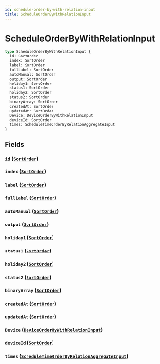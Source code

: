 ```yaml
---
id: schedule-order-by-with-relation-input
title: ScheduleOrderByWithRelationInput
---
```


 # ScheduleOrderByWithRelationInput





```graphql
type ScheduleOrderByWithRelationInput {
  id: SortOrder
  index: SortOrder
  label: SortOrder
  fullLabel: SortOrder
  autoManual: SortOrder
  output: SortOrder
  holiday1: SortOrder
  status1: SortOrder
  holiday2: SortOrder
  status2: SortOrder
  binaryArray: SortOrder
  createdAt: SortOrder
  updatedAt: SortOrder
  Device: DeviceOrderByWithRelationInput
  deviceId: SortOrder
  times: ScheduleTimeOrderByRelationAggregateInput
}
```


## Fields

### `id` ([`SortOrder`](/enums/sort-order))




### `index` ([`SortOrder`](/enums/sort-order))




### `label` ([`SortOrder`](/enums/sort-order))




### `fullLabel` ([`SortOrder`](/enums/sort-order))




### `autoManual` ([`SortOrder`](/enums/sort-order))




### `output` ([`SortOrder`](/enums/sort-order))




### `holiday1` ([`SortOrder`](/enums/sort-order))




### `status1` ([`SortOrder`](/enums/sort-order))




### `holiday2` ([`SortOrder`](/enums/sort-order))




### `status2` ([`SortOrder`](/enums/sort-order))




### `binaryArray` ([`SortOrder`](/enums/sort-order))




### `createdAt` ([`SortOrder`](/enums/sort-order))




### `updatedAt` ([`SortOrder`](/enums/sort-order))




### `Device` ([`DeviceOrderByWithRelationInput`](/inputs/device-order-by-with-relation-input))




### `deviceId` ([`SortOrder`](/enums/sort-order))




### `times` ([`ScheduleTimeOrderByRelationAggregateInput`](/inputs/schedule-time-order-by-relation-aggregate-input))






